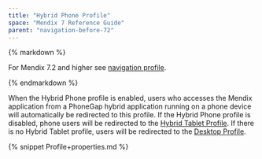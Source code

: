 ```yaml
---
title: "Hybrid Phone Profile"
space: "Mendix 7 Reference Guide"
parent: "navigation-before-72"
---
```


<div class="alert alert-info">{% markdown %}

For Mendix 7.2 and higher see [navigation profile](navigation-profile).

{% endmarkdown %}</div>

When the Hybrid Phone profile is enabled, users who accesses the Mendix application from a PhoneGap hybrid application running on a phone device will automatically be redirected to this profile. If the Hybrid Phone profile is disabled, phone users will be redirected to the [Hybrid Tablet Profile](hybrid-tablet-profile). If there is no Hybrid Tablet profile, users will be redirected to the [Desktop Profile](desktop-profile).

{% snippet Profile+properties.md %}
